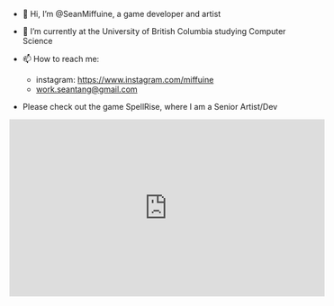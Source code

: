 - 👋 Hi, I’m @SeanMiffuine, a game developer and artist

- 🌱 I’m currently at the University of British Columbia studying Computer Science
- 📫 How to reach me:
  - instagram: https://www.instagram.com/miffuine
  - work.seantang@gmail.com

- Please check out the game SpellRise, where I am a Senior Artist/Dev
<iframe width="560" height="315" src="https://www.youtube.com/embed/cT_PHmHHZ_o" title="YouTube video player" frameborder="0" allow="accelerometer; autoplay; clipboard-write; encrypted-media; gyroscope; picture-in-picture" allowfullscreen></iframe>

<!---
SeanMiffuine/SeanMiffuine is a ✨ special ✨ repository because its `README.md` (this file) appears on your GitHub profile.
You can click the Preview link to take a look at your changes.
--->
